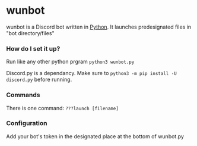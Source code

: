 # wunbot

wunbot is a Discord bot written in [Python](https://www.python.org "Python homepage"). It launches predesignated files in "bot directory/files"

### How do I set it up?

Run like any other python prgram `python3 wunbot.py` 

Discord.py is a dependancy. Make sure to `python3 -m pip install -U discord.py` before running. 

### Commands

There is one command: `???launch [filename]`

### Configuration

Add your bot's token in the designated place at the bottom of wunbot.py